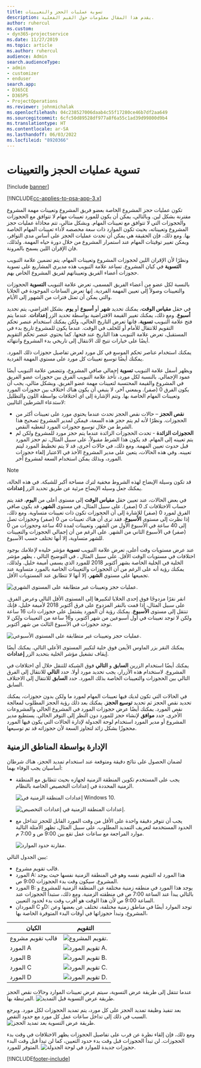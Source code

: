 ```yaml
---
title: تسوية عمليات الحجز والتعيينات
description: يقدم هذا المقال معلومات حول القيم الفعلية.
author: ruhercul
ms.custom:
- dyn365-projectservice
ms.date: 11/27/2019
ms.topic: article
ms.author: ruhercul
audience: Admin
search.audienceType:
- admin
- customizer
- enduser
search.app:
- D365CE
- D365PS
- ProjectOperations
ms.reviewer: johnmichalak
ms.openlocfilehash: 04c238527006daab4c55f17280ce46b7df2aa649
ms.sourcegitcommit: 6cfc50d89528df977a8f6a55c1ad39d99800d9b4
ms.translationtype: HT
ms.contentlocale: ar-SA
ms.lasthandoff: 06/03/2022
ms.locfileid: "8920366"
---
```

# <a name="reconcile-bookings-and-assignments"></a>تسوية عمليات الحجز والتعيينات

[!include [banner](../includes/psa-now-project-operations.md)]

[!INCLUDE[cc-applies-to-psa-app-3.x](../includes/cc-applies-to-psa-app-3x.md)]

تكون عمليات حجز المشروع الخاصة بعضو فريق المشروع وتعيينات مهمة المشروع مقترنة بشكل لين. وبالتالي، يمكن أن يكون للمورد تعيينات مهام لا تتوافق مع الحجوزات والحجوزات التي لا تتوافق مع تعيينات المهام. وبشكل مثالي، تتم محاذاة عمليات حجز المشروع وتعييناته، بحيث تكون الموارد ذات سعة مخصصه لأداء تعيينات المهام الخاصة بها. ومع ذلك، فإن الحقيقة هي يمكن أن تحدث عمليات الحجز على أساس مدي التوافر، ويمكن تغيير توقيتات المهام عند استمرار المشروع من خلال دورة حياه المهمة. ولذلك، فان الإقران اللين يسمح بالمرونة.

ونظرًا لأن الإقران اللين لحجوزات المشروع وتعيينات المهام، يتم تضمين علامة التبويب **التسوية** في كيان المشروع. تساعد علامة التبويب هذه مديري المشاريع على تسوية حجوزات أعضاء الفريق وتعييناتهم لفريق المشروع الخاص بهم.

بالنسبة لكل عضو من أعضاء الفريق المسمى، تعرض علامة التبويب **التسوية** الحجوزات والتعيينات وصولاً إلى تعيين المهمة الفردية. إنها تعرض الساعات الموجودة في الخلايا والتي يمكن أن تمثل فترات من الشهور إلى الأيام.

في حقل **مقياس الوقت**، يمكنك تحديد **شهر** أو **أسبوع** أو **يوم**. بشكل افتراضي، يتم تحديد **أسبوع**. ومع ذلك، يمكنك تغيير القيمة الافتراضية بواسطة تحديد الزر **إعدادات**. عندما يتم فتح علامة التبويب **تسوية**، فانها تعرض التاريخ الحالي، ولكن يمكنك استخدام عنصر تحكم التقويم للانتقال للأمام أو للخلف في الوقت. عندما يكون للمشروع تاريخ بدء في المستقبل، تعرض علامة التبويب هذا التاريخ عند فتحها. كما يحتوي عنصر تحكم التقويم أيضًا على خيارات تتيح لك الانتقال إلى تاريخي بدء المشروع وانتهائه.

يمكنك استخدام عناصر تحكم الموسع في كل مورد لعرض تفاصيل حجوزات ذلك المورد. يمكنك أيضًا توسيع تعيينات كل مورد على مستوي المهمة الفردية.

ويظهر أسفل علامة التبويب **تسوية** إجمالي صافي المشروع، وتتضمن علامة التبويب أيضًا عمود الإجمالي. بالنسبة لكل مورد، تأخذ علامة التبويب الفرق بين حجوزات عضو الفريق في المشروع والقيمة المحتسبة لتعيينات مهمة عضو الفريق. وبشكل مثالي، يجب أن يكون الفرق 0 (صفر). وبمعني آخر، لا ينبغي أن يكون هناك اختلاف بين حجوزات المورد وتعيينات المهام الخاصة بها. وتتم الإشارة إلى اي اختلافات بواسطة اللون والتظليل لاستدعاء الشرطين التاليين:

- **نقص الحجز** – حالات نقص الحجز تحدث عندما يحتوي مورد على تعيينات أكثر من الحجوزات. ونظرًا لأنه لم يتم حجز هذه السعة، فيمكن لمدير المشروع تصحيح هذا الشرط من خلال توسيع حجوزات المورد لتغطيه النقص.
- **الحجوزات الزائدة** - تحدث الحجوزات الزائدة عندما يتم حجز مورد للمشروع ولكن لم يتم تعيينه إلى المهام. قد يكون هذا الشرط مقبولاً، على سبيل المثال، تم حجز المورد قبل حدوث تعيين المهمة. ومع ذلك، في حالات أخرى، قد لا يتم تخطيط المورد ليتم تعيينه. وفي هذه الحالات، يتعين على مدير المشروع الأخذ في الاعتبار إلغاء حجوزات المورد، وبذلك يمكن استخدام السعة لمشروع آخر.

> [!NOTE]
> قد تكون وسيلة الإيضاح لهذه الشروط مخفية لترك مساحة أكبر للشبكة. في هذه الحالة، يمكنك جعل وسيله الإيضاح مرئية عن طريق تحديد الزر **إعدادات**.

في بعض الحالات، عند تعيين حقل **مقياس الوقت** إلى مستوى أعلى من **اليوم**، فقد يتم حساب الاختلافات كـ 0 (صفر). على سبيل المثال، في مستوى **الشهر**، قد يكون صافي الفرق لمورد 0 (صفر) للإشارة إلى أن الحجوزات تكون ذات تعيينات متساوية. ومع ذلك، إذا نظرت إلى مستوى **الأسبوع**، فقد ترى أن هناك تعيينات من 0 (صفر) وحجوزات تصل إلى 40 ساعة في الأسبوع الأول من الشهر، وتعيينات لمدة 40 ساعة وحجوزات من 0 (صفر) في الأسبوع الثاني من الشهر. على الرغم من أن إجمالي الحجوزات والتعيينات للشهر متساوية، إلا أنها تختلف حسب الأسبوع.

عند عرض مستويات وقت أعلى، تعرض علامة التبويب **تسوية** مؤشر خليةه لإعلامك بوجود اختلافات في مستويات الوقت الأقل. على سبيل المثال ، في التوضيح التالي ، يظهر مؤشر الخلية في الخلية الخاصة بشهر أكتوبر 2018 للمورد الذي يسمى أميمة خليل. ولذلك، يمكنك رؤية أنه على الرغم من أن الحجوزات والتعيينات الخاصة بالمورد متساوية عند تجميعها على مستوي **الشهر**، إلا أنها لا تتطابق عند المستويات الأقل.

![عمليات حجز وتعيينات غير متطابقة على المستوى الشهري.](media/reconcile-assignments-01.JPG)

انقر نقرًا مزدوجًا فوق إحدى الخلايا لتكبيرها إلى المستوى الأقل التالي وعرض الفرق. على سبيل المثال، إذا قمت بالنقر المزدوج على فرق أكتوبر 2018 لأميمة خليل، فإنك تنتقل إلى مستوى **الأسبوع**. يمكنك رؤية أن المورد يشتمل على حجوزات ذات 16 ساعة ولكن لا توجد تعيينات في أول أسبوعين من شهر أكتوبر، و16 ساعة من التعيينات ولكن لا توجد حجوزات في الأسبوع الثالث من شهر أكتوبر.

![عمليات حجز وتعيينات غير متطابقة على المستوى الأسبوعي.](media/reconcile-assignments-02.JPG)

يمكنك النقر بزر الماوس الأيمن فوق خلية لتكبير المستوى الأعلى التالي. يمكنك أيضًا إيقاف تشغيل مؤشر الخلية بتحديد الزر **إعدادات**. 

يمكنك أيضُا استخدام الزرين **السابق** و **التالي** فوق الشبكة للتنقل خلال أي اختلافات في المشروع. لاستخدام هذه الأزرار، يجب تحديد مورد أولا. حدد **التالي** للانتقال إلى الفرق التالي بين الحجوزات والتعيينات الخاصة بذلك المورد. حدد **السابق** للانتقال إلى الاختلاف السابق.

في الحالات التي تكون لديك فيها تعيينات المهام لمورد ما ولكن بدون حجوزات، يمكنك تحديد نقص الحجز ثم تحديد **توسيع الحجز**. يمكنك بعد ذلك رؤية الحجز المطلوب لمعالجة نقص المورد. يمكنك أيضًا عرض حجوزات المورد في المشروع الحالي والمشروعات الأخرى. حدد **موافق** لإنشاء حجز للمورد دون النظر إلى التوفر الحالي. يستطيع مدير المشروع أو مدير المورد استخدام لوحة الجدولة لإدارة الحالات التي يكون فيها المورد محجوزًا بشكل زائد لتجاوز السعة لأن حجوزاته قد تم توسيعها.

## <a name="managing-with-time-zones"></a>الإدارة بواسطة المناطق الزمنية
لضمان الحصول على نتائج دقيقة ومتوقعة عند استخدام تمديد الحجز، هناك شرطان أساسيان يجب الوفاء بهما:  

- يجب على المستخدم تكوين المنطقة الزمنية لجهازه بحيث تتطابق مع المنطقة الزمنية المحددة في إعدادات التخصيص الخاصة بالنظام.
 
  ![إعدادات المنطقة الزمنية في Windows 10.](media/reconcile-assignments-03.png)

  ![إعدادات المنطقة الزمنية في إعدادات التخصيص.](media/reconcile-assignments-04.png)
 
- يجب أن تتوفر دقيقة واحدة على الأقل من وقت المورد القابل للحجز تتداخل مع الحدود المستخدمة لتعريف التمديد المطلوب. على سبيل المثال، تظهر الأمثلة التالية موارد المراجعة مع ساعات عمل تقع بين 9:00 ص و 7:00 م. 

  ![مقارنة حدود الموارد.](media/reconcile-assignments-05.png)

يبين الجدول التالي:

- قالب تقويم مشروع.
- المورد A: هذا المورد له التقويم نفسه وهو في المنطقة الزمنية نفسها حيث يوجد المشروع. سيكون وقت بدء الحجوزات 9:00 ص.
- المورد B: يوجد هذا المورد في منطقه زمنية مختلفة عن المنطقة الزمنية للمشروع و بالتالي يبدأ عند الساعة 7:00 ص في منطقته الزمنية. ومع ذلك، ستبدأ الحجوزات عند الساعة 9:00 ص لأن هذا الوقت هو أقرب وقت بدء لحدود التعيين.
- الموردان C وD: توجد الموارد أيضًا في مناطق زمنية مختلفة، تختلف عن بعضها وعن المشروع، وتبدأ حجوزاتها في أوقات البدء المتوفرة الخاصة بها،

|الكيان   |التقويم  |
|-|-|
|قالب تقويم مشروع   | ![تقويم المشروع.](media/reconcile-assignments-06.png) |
|المورد A  | ![تقويم المورد A.](media/reconcile-assignments-06.png) |
|المورد B  |  ![تقويم المورد B.](media/reconcile-assignments-07.png) |
|المورد C  |  ![تقويم المورد C.](media/reconcile-assignments-08.png) |
|المورد D  | ![تقويم المورد D.](media/reconcile-assignments-09.png)  |
 
عندما تنتقل إلى طريقة عرض التسوية، سيتم عرض تعيينات الموارد وحالات نقص الحجز المرتبطة بها.
 ![طريقة عرض التسوية قبل التمديد](media/reconcile-assignments-10.png).

بعد تنفيذ وظيفة تمديد الحجز على كل مورد، يتم تمديد الحجوزات لكل مورد. ويرجع السبب في ذلك إلى تداخل ساعات عمل كل مورد مع حدود النقص.
 ![طريقة عرض التسوية بعد تمديد الحجز](media/reconcile-assignments-11.png). 

ومع ذلك، فإن إلقاء نظرة عن قرب على تفاصيل الحجوزات يظهر الاختلافات في وقت بدء الحجوزات. لن تبدأ الحجوزات قبل وقت بدء حدود التعيين، كما لن تبدأ قبل وقت البدء المتوفر للمورد.
 ![حجوزات جديدة للموارد في لوحة الجدولة.](media/reconcile-assignments-12.png)


[!INCLUDE[footer-include](../includes/footer-banner.md)]
